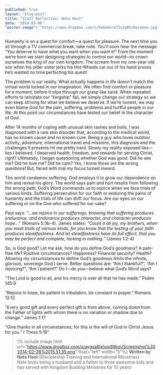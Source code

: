 ```yaml
---
published: true
layout: "blog-post"
title: "Staff Reflection: Nate Hoot"
date: "2014-03-06"
"poster-image": "https://www.dropbox.com/s/kebebnra71v2q05/Rainbow.jpg"
---
```


Humanity is on a quest for comfort—a quest for pleasure. The next time you sit through a TV commercial break, take note. You’ll soon hear the message: “You deserve to have what you want when you want it!” From the moment we’re born we start designing strategies to control our world—to crown ourselves the king of our own kingdom. The scream from my one-year-old son when his older sister jerks his Hot-Wheels car out of his hand proves he’s wasted no time perfecting his quest!

The problem is our reality. What actually happens in life doesn’t match the virtual world locked in our imagination. We often find comfort or pleasure for a moment, before it slips through our grasp like sand. When repeated efforts to reinstate our “kingship” fail, we simply change our strategy so we can keep striving for what we believe we deserve. If we’re honest, we may even blame God for the pain, suffering, problems and hurtful people in our life. At this point our circumstances have tested our belief in the character of God.

After 14 months of coping with unusual skin rashes and boils, I was diagnosed with a rare skin disorder that, according to the medical world, has no known cause and no known cure. Being a guy who loves outdoor activity, adventure, international travel and missions, this diagnosis and the challenges it presents hit me pretty hard. Slowly my reality exposed lies—lies I believed. I deserved health, freedom, and rewards for serving Christ, right? Ultimately, I began questioning whether God was good. Did he see me? Did he love me? Did he care? Yes, I know those are the wrong questions! But, faced with trial my focus turned inward.

The world condemns suffering. God employs it to grow our dependence on him and reveal his glory. The world says pain and hurt results from following the wrong path. God’s Word commands us to rejoice when we face trials of various kinds. Suffering persecution for our faith or enduring the pains of humanity and the trials of life can shift our focus. Are our eyes on our suffering or on the One who suffered for our sake?

Paul says: *“…we rejoice in our sufferings, knowing that suffering produces endurance, and endurance produces character, and character produces hope…”* (Romans 5:3b-4). James states: *“Count it all joy, my brothers, when you meet trials of various kinds, for you know that the testing of your faith produces steadfastness. And let steadfastness have its full effect, that you may be perfect and complete, lacking in nothing.”* (James 1:2-4)

So, is God good? Let me ask, how do you define God’s goodness? A pain-free life? Positive circumstances? Happiness? Financial security? Health? Allowing my circumstances to define God’s goodness limits the infinite, glorious, sovereign God I serve. Better questions are: “Am I thankful?”, “Am I rejoicing?”, “Am I patient?” Do I—do you—believe what God’s Word says?

“The Lord is good to all, and his mercy is over all that he has made.” Psalm 145:9

“Rejoice in hope, be patient in tribulation, be constant in prayer.” Romans 12:12

“Every good gift and every perfect gift is from above, coming down from the Father of lights with whom there is no variation or shadow due to change.” James 1:17

“Give thanks in all circumstances; for this is the will of God in Christ Jesus for you.” I Thess 5:18“

>{% include image.html url="https://www.dropbox.com/s/aygsa6lxhqx99bm/Screenshot%202014-02-28%2015.51.35.png" float="left" width="5"%} **Written by Nate Hoot** (Discipleship Training and International Ministries)  
Nate loves being a husband and a father to three awesome kids and has served with Kingdom Building Ministries for 10 years!